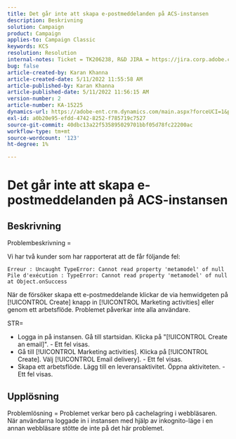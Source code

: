 ```yaml
---
title: Det går inte att skapa e-postmeddelanden på ACS-instansen
description: Beskrivning
solution: Campaign
product: Campaign
applies-to: Campaign Classic
keywords: KCS
resolution: Resolution
internal-notes: Ticket = TK206238, R&D JIRA = https://jira.corp.adobe.com/browse/CAMP-39887
bug: false
article-created-by: Karan Khanna
article-created-date: 5/11/2022 11:55:58 AM
article-published-by: Karan Khanna
article-published-date: 5/11/2022 11:56:15 AM
version-number: 2
article-number: KA-15225
dynamics-url: https://adobe-ent.crm.dynamics.com/main.aspx?forceUCI=1&pagetype=entityrecord&etn=knowledgearticle&id=61b7974e-21d1-ec11-a7b5-00224809c556
exl-id: a0b20e95-efdd-4742-8252-f785719c7527
source-git-commit: 40dbc13a22f535895029701bbf05d78fc22200ac
workflow-type: tm+mt
source-wordcount: '123'
ht-degree: 1%

---
```


# Det går inte att skapa e-postmeddelanden på ACS-instansen

## Beskrivning


Problembeskrivning =

Vi har två kunder som har rapporterat att de får följande fel:

```
Erreur : Uncaught TypeError: Cannot read property 'metamodel' of null
Pile d'exécution : TypeError: Cannot read property 'metamodel' of null
at Object.onSuccess
```

När de försöker skapa ett e-postmeddelande klickar de via hemwidgeten på [!UICONTROL Create] knapp in [!UICONTROL Marketing activities] eller genom ett arbetsflöde.
Problemet påverkar inte alla användare.



STR=

- Logga in på instansen. Gå till startsidan. Klicka på &quot;[!UICONTROL Create an email]&quot;. - Ett fel visas.
- Gå till [!UICONTROL Marketing activities]. Klicka på [!UICONTROL Create]. Välj [!UICONTROL Email delivery]. - Ett fel visas.
- Skapa ett arbetsflöde. Lägg till en leveransaktivitet. Öppna aktiviteten. - Ett fel visas.



## Upplösning


Problemlösning = Problemet verkar bero på cachelagring i webbläsaren. När användarna loggade in i instansen med hjälp av inkognito-läge i en annan webbläsare stötte de inte på det här problemet.
